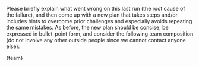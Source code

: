 Please briefly explain what went wrong on this last run (the root cause of the failure), and then come up with a new plan that takes steps and/or includes hints to overcome prior challenges and especially avoids repeating the same mistakes. As before, the new plan should be concise, be expressed in bullet-point form, and consider the following team composition (do not involve any other outside people since we cannot contact anyone else):

{team}
